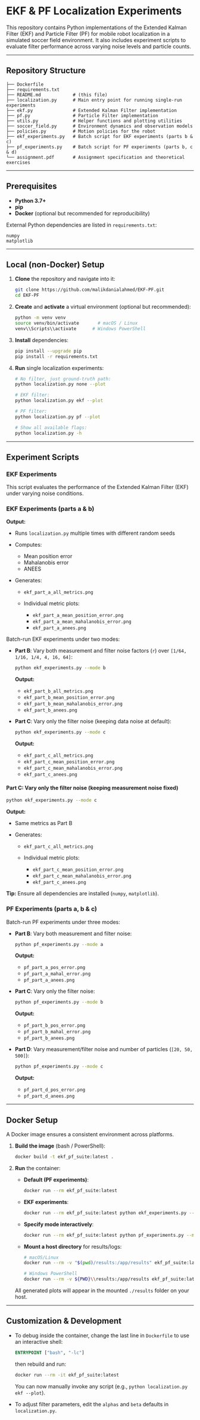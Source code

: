 # EKF & PF Localization Experiments

This repository contains Python implementations of the Extended Kalman Filter (EKF) and Particle Filter (PF) for mobile robot localization in a simulated soccer field environment. It also includes experiment scripts to evaluate filter performance across varying noise levels and particle counts.

---

## Repository Structure

```
├── Dockerfile
├── requirements.txt
├── README.md            # (this file)
├── localization.py      # Main entry point for running single-run experiments
├── ekf.py               # Extended Kalman Filter implementation
├── pf.py                # Particle Filter implementation
├── utils.py             # Helper functions and plotting utilities
├── soccer_field.py      # Environment dynamics and observation models
├── policies.py          # Motion policies for the robot
├── ekf_experiments.py   # Batch script for EKF experiments (parts b & c)
├── pf_experiments.py    # Batch script for PF experiments (parts b, c & d)
└── assignment.pdf       # Assignment specification and theoretical exercises
```

---

## Prerequisites

-   **Python 3.7+**
-   **pip**
-   **Docker** (optional but recommended for reproducibility)

External Python dependencies are listed in `requirements.txt`:

```text
numpy
matplotlib
```

---

## Local (non-Docker) Setup

1. **Clone** the repository and navigate into it:

    ```bash
    git clone https://github.com/malikdanialahmed/EKF-PF.git
    cd EKF-PF
    ```

2. **Create** and **activate** a virtual environment (optional but recommended):

    ```bash
    python -m venv venv
    source venv/bin/activate       # macOS / Linux
    venv\\Scripts\\activate      # Windows PowerShell
    ```

3. **Install** dependencies:

    ```bash
    pip install --upgrade pip
    pip install -r requirements.txt
    ```

4. **Run** single localization experiments:

    ```bash
    # No filter, just ground-truth path:
    python localization.py none --plot

    # EKF filter:
    python localization.py ekf --plot

    # PF filter:
    python localization.py pf --plot

    # Show all available flags:
    python localization.py -h
    ```

---

## Experiment Scripts

### EKF Experiments

This script evaluates the performance of the Extended Kalman Filter (EKF) under varying noise conditions.

### EKF Experiments (parts a & b)

**Output:**

-   Runs `localization.py` multiple times with different random seeds
-   Computes:

    -   Mean position error
    -   Mahalanobis error
    -   ANEES

-   Generates:

    -   `ekf_part_a_all_metrics.png`
    -   Individual metric plots:

        -   `ekf_part_a_mean_position_error.png`
        -   `ekf_part_a_mean_mahalanobis_error.png`
        -   `ekf_part_a_anees.png`

Batch-run EKF experiments under two modes:

-   **Part B**: Vary both measurement and filter noise factors (`r`) over `[1/64, 1/16, 1/4, 4, 16, 64]`:

    ```bash
    python ekf_experiments.py --mode b
    ```

    **Output:**

    -   `ekf_part_b_all_metrics.png`
    -   `ekf_part_b_mean_position_error.png`
    -   `ekf_part_b_mean_mahalanobis_error.png`
    -   `ekf_part_b_anees.png`

-   **Part C**: Vary only the filter noise (keeping data noise at default):

    ```bash
    python ekf_experiments.py --mode c
    ```

    **Output:**

    -   `ekf_part_c_all_metrics.png`
    -   `ekf_part_c_mean_position_error.png`
    -   `ekf_part_c_mean_mahalanobis_error.png`
    -   `ekf_part_c_anees.png`

#### Part C: Vary only the filter noise (keeping measurement noise fixed)

```bash
python ekf_experiments.py --mode c
```

**Output:**

-   Same metrics as Part B
-   Generates:

    -   `ekf_part_c_all_metrics.png`
    -   Individual metric plots:

        -   `ekf_part_c_mean_position_error.png`
        -   `ekf_part_c_mean_mahalanobis_error.png`
        -   `ekf_part_c_anees.png`

**Tip:** Ensure all dependencies are installed (`numpy`, `matplotlib`).

### PF Experiments (parts a, b & c)

Batch-run PF experiments under three modes:

-   **Part B**: Vary both measurement and filter noise:

    ```bash
    python pf_experiments.py --mode a
    ```

    **Output:**

    -   `pf_part_a_pos_error.png`
    -   `pf_part_a_mahal_error.png`
    -   `pf_part_a_anees.png`

-   **Part C**: Vary only the filter noise:

    ```bash
    python pf_experiments.py --mode b
    ```

    **Output:**

    -   `pf_part_b_pos_error.png`
    -   `pf_part_b_mahal_error.png`
    -   `pf_part_b_anees.png`

-   **Part D**: Vary measurement/filter noise and number of particles (`[20, 50, 500]`):

    ```bash
    python pf_experiments.py --mode c
    ```

    **Output:**

    -   `pf_part_d_pos_error.png`
    -   `pf_part_d_anees.png`

---

## Docker Setup

A Docker image ensures a consistent environment across platforms.

1. **Build the image** (bash / PowerShell):

    ```bash
    docker build -t ekf_pf_suite:latest .
    ```

2. **Run** the container:

    - **Default (PF experiments)**:

        ```bash
        docker run --rm ekf_pf_suite:latest
        ```

    - **EKF experiments**:

        ```bash
        docker run --rm ekf_pf_suite:latest python ekf_experiments.py --mode b
        ```

    - **Specify mode interactively**:

        ```bash
        docker run --rm ekf_pf_suite:latest python pf_experiments.py --mode d
        ```

    - **Mount a host directory** for results/logs:

        ```bash
        # macOS/Linux
        docker run --rm -v "$(pwd)/results:/app/results" ekf_pf_suite:latest

        # Windows PowerShell
        docker run --rm -v ${PWD}\\results:/app/results ekf_pf_suite:latest
        ```

    All generated plots will appear in the mounted `./results` folder on your host.

---

## Customization & Development

-   To debug inside the container, change the last line in `Dockerfile` to use an interactive shell:

    ```dockerfile
    ENTRYPOINT ["bash", "-lc"]
    ```

    then rebuild and run:

    ```bash
    docker run --rm -it ekf_pf_suite:latest
    ```

    You can now manually invoke any script (e.g., `python localization.py ekf --plot`).

-   To adjust filter parameters, edit the `alphas` and `beta` defaults in `localization.py`.
